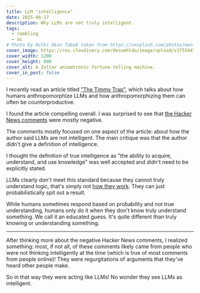 ```yaml
---
title: LLM "intelligence"
date: 2025-08-17
description: Why LLMs are not truly intelligent.
tags:
  - rambling
  - ai
# Photo by Hulki Okan Tabak taken from https://unsplash.com/photos/man-in-gold-and-brown-robe-holding-black-and-silver-dslr-camera-0EX0Q16ScvY
cover_image: https://res.cloudinary.com/desumhldo/image/upload/v1755447054/zoltar_r0qs2k.webp
cover_width: 1200
cover_height: 800
cover_alt: A Zoltar animatronic fortune-telling machine.
cover_in_post: false
---
```


I recently read an article titled ["The Timmy Trap"](https://jenson.org/timmy/), which talks about how humans anthropomorphize LLMs and how anthropomorphizing them can often be counterproductive.

I found the article compelling overall. I was surprised to see that [the Hacker News comments](https://news.ycombinator.com/item?id=44912646) were mostly negative.

<span class="excerpt_marker"></span>

The comments mostly focused on one aspect of the article: about how the author said LLMs are not intelligent. The main critique was that the author didn't give a definition of intelligence.

I thought the definition of true intelligence as "the ability to acquire, understand, and use knowledge" was well accepted and didn't need to be explicitly stated.

LLMs clearly don't meet this standard because they cannot truly understand logic, that's simply not [how they work](https://www.seangoedecke.com/how-llms-work/). They can just probabilistically spit out a result.

While humans sometimes respond based on probability and not true understanding, humans only do it when they don't know truly understand something. We call it an educated guess. It's quite different than truly knowing or understanding something.

---

After thinking more about the negative Hacker News comments, I realized something: most, if not all, of these comments likely came from people who were not thinking intelligently at the time (which is true of most comments from people online)! They were regurgitations of arguments that they've heard other people make.

So in that way they were acting like LLMs! No wonder they see LLMs as intelligent.
